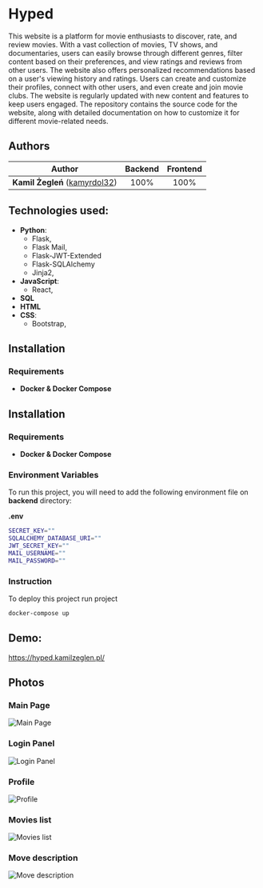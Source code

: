 # Hyped

This website is a platform for movie enthusiasts to discover, rate, and review movies. With a vast collection of movies, TV shows, and documentaries, users can easily browse through different genres, filter content based on their preferences, and view ratings and reviews from other users. The website also offers personalized recommendations based on a user's viewing history and ratings. Users can create and customize their profiles, connect with other users, and even create and join movie clubs. The website is regularly updated with new content and features to keep users engaged. The repository contains the source code for the website, along with detailed documentation on how to customize it for different movie-related needs.

## Authors

| Author | Backend | Frontend |
| :---: | :---: | :---: |
| **Kamil Żegleń** ([kamyrdol32](https://github.com/kamyrdol32))  | 100% | 100% |

## Technologies used:
  - **Python**:
      - Flask,
      - Flask Mail,
      - Flask-JWT-Extended
      - Flask-SQLAlchemy
      - Jinja2,
  - **JavaScript**:
      - React,
  - **SQL**
  - **HTML**
  - **CSS**:
    - Bootstrap,

## Installation
### Requirements
  - **Docker & Docker Compose**

## Installation
### Requirements
  - **Docker & Docker Compose**
  
### Environment Variables
To run this project, you will need to add the following environment file on **backend** directory:

**.env**
```bash
SECRET_KEY=""
SQLALCHEMY_DATABASE_URI=""
JWT_SECRET_KEY=""
MAIL_USERNAME=""
MAIL_PASSWORD=""
```

### Instruction
To deploy this project run project

```bash
docker-compose up
```

## Demo:
<https://hyped.kamilzeglen.pl/>

## Photos
### Main Page
![Main Page](https://i.imgur.com/DdkRzJB.png)
### Login Panel
![Login Panel](https://i.imgur.com/nFLkYKy.png)
### Profile
![Profile](https://i.imgur.com/ZM50Rcg.png)
### Movies list
![Movies list](https://i.imgur.com/N9KNy73.png)
### Move description
![Move description](https://i.imgur.com/HNL3BDZ.png)
